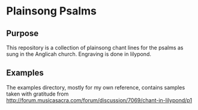 Plainsong Psalms
================

Purpose
-------

This repository is a collection of plainsong chant lines for the psalms as sung in the Anglicah church. Engraving is done in lilypond.


Examples
-------

The examples directory, mostly for my own reference, contains samples taken with gratitude from http://forum.musicasacra.com/forum/discussion/7069/chant-in-lilypond/p1
